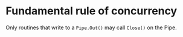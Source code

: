 

# Fundamental rule of concurrency

Only routines that write to a `Pipe.Out()` may call `Close()` on the Pipe.